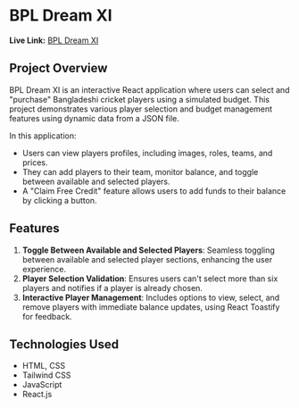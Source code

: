 

# BPL Dream XI

**Live Link:** [BPL Dream XI](https://bpl-dream-xi32.surge.sh/)

## Project Overview
BPL Dream XI is an interactive React application where users can select and "purchase" Bangladeshi cricket players using a simulated budget. This project demonstrates various player selection and budget management features using dynamic data from a JSON file. 

In this application:
- Users can view players profiles, including images, roles, teams, and prices.
- They can add players to their team, monitor balance, and toggle between available and selected players.
- A "Claim Free Credit" feature allows users to add funds to their balance by clicking a button.

## Features
1. **Toggle Between Available and Selected Players**: Seamless toggling between available and selected player sections, enhancing the user experience.
2. **Player Selection Validation**: Ensures users can't select more than six players and notifies if a player is already chosen.
3. **Interactive Player Management**: Includes options to view, select, and remove players with immediate balance updates, using React Toastify for feedback.

## Technologies Used
- HTML, CSS
- Tailwind CSS
- JavaScript
- React.js

